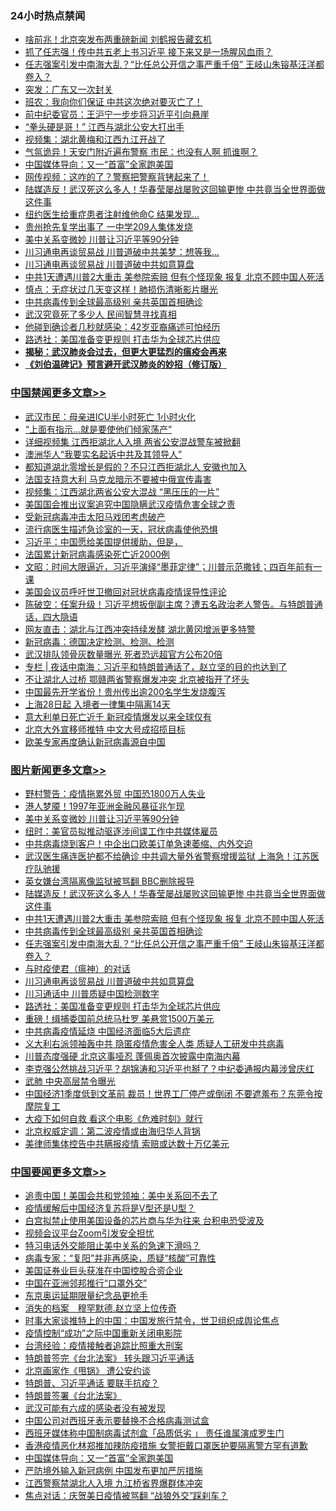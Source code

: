 <div class="catlist">
<h3>24小时热点禁闻</h3>
<ul>
<li><a href="https://github.com/fqnews/bnews/blob/master/cnnews/20200327/1301319.md">啥前兆！北京突发布两重磅新闻 刘鹤报告藏玄机</a></li>
<li><a href="https://github.com/fqnews/bnews/blob/master/cnnews/20200327/1301409.md">抓了任志强！传中共五老上书习近平 接下来又是一场腥风血雨？</a></li>
<li><a href="https://github.com/fqnews/bnews/blob/master/topimagenews/20200327/1301574.md">任志强案引发中南海大乱？“比任总公开信之事严重千倍” 王岐山朱镕基汪洋都卷入？</a></li>
<li><a href="https://github.com/fqnews/bnews/blob/master/cnnews/20200327/1301431.md">突发：广东又一次封关</a></li>
<li><a href="https://github.com/fqnews/bnews/blob/master/cbnews/20200327/1301363.md">班农：我向你们保证 中共这次绝对要灭亡了！</a></li>
<li><a href="https://github.com/fqnews/bnews/blob/master/cbnews/20200327/1301301.md">前中纪委官员：王沪宁一步步将习近平引向悬崖</a></li>
<li><a href="https://github.com/fqnews/bnews/blob/master/cbnews/20200327/1301482.md">“拳头硬是哥！” 江西与湖北公安大打出手</a></li>
<li><a href="https://github.com/fqnews/bnews/blob/master/cbnews/20200327/1301471.md">视频集：湖北黄梅和江西九江开战了</a></li>
<li><a href="https://github.com/fqnews/bnews/blob/master/cbnews/20200327/1301382.md">气氛诡异！天安门附近遍布警察 市民：也没有人啊 抓谁啊？</a></li>
<li><a href="https://github.com/fqnews/bnews/blob/master/headline/20200327/1301644.md">中国媒体导向：又一“首富”全家跑美国</a></li>
<li><a href="https://github.com/fqnews/bnews/blob/master/cbnews/20200327/1301381.md">网传视频：这咋的了？警察把警察背铐起来了！</a></li>
<li><a href="https://github.com/fqnews/bnews/blob/master/topimagenews/20200327/1301674.md">陆媒造反！武汉死这么多人！华春莹屡战屡败这回输更惨 中共竟当全世界面做这件事</a></li>
<li><a href="https://github.com/fqnews/bnews/blob/master/cnnews/20200327/1301494.md">纽约医生给重症患者注射维他命C 结果发现…</a></li>
<li><a href="https://github.com/fqnews/bnews/blob/master/comments/20200327/1301630.md">贵州抢先复学出事了 一中学209人集体发烧</a></li>
<li><a href="https://github.com/fqnews/bnews/blob/master/topimagenews/20200328/1301807.md">美中关系变微妙 川普让习近平等90分钟</a></li>
<li><a href="https://github.com/fqnews/bnews/blob/master/cbnews/20200327/1301364.md">川习通电再谈贸易战 川普道破中共美梦：想等我...</a></li>
<li><a href="https://github.com/fqnews/bnews/blob/master/topimagenews/20200327/1301377.md">川习通电再谈贸易战 川普道破中共如意算盘</a></li>
<li><a href="https://github.com/fqnews/bnews/blob/master/topimagenews/20200327/1301662.md">中共1天遭遇川普2大重击 美参院索赔 但有个怪现象 报复 北京不顾中国人死活</a></li>
<li><a href="https://github.com/fqnews/bnews/blob/master/cnnews/20200327/1301408.md">慎点：无症状过几天变这样！肺损伤清晰影片曝光</a></li>
<li><a href="https://github.com/fqnews/bnews/blob/master/topimagenews/20200327/1301579.md">中共病毒传到全球最高级别 亲共英国首相确诊</a></li>
<li><a href="https://github.com/fqnews/bnews/blob/master/ssgc/20200327/1301484.md">武汉究竟死了多少人  民间智慧寻找真相</a></li>
<li><a href="https://github.com/fqnews/bnews/blob/master/cnnews/20200327/1301516.md">他碰到确诊者几秒就感染：42岁亚裔痛述可怕经历</a></li>
<li><a href="https://github.com/fqnews/bnews/blob/master/topimagenews/20200327/1301333.md">路透社：美国准备变更规则 打击华为全球芯片供应</a></li>
<li><b><a href="https://github.com/fqnews/bnews/blob/master/comments/20200211/1275071.md" target="_blank">揭秘：武汉肺炎会过去，但更大更猛烈的瘟疫会再来</a></b></li>
<li><b><a href="https://github.com/fqnews/bnews/blob/master/comments/20200207/1272816.md" target="_blank">《刘伯温碑记》预言避开武汉肺炎的妙招（修订版）</a></b></li>
</ul>
</div>

<div class="catlist">
<h3><a href="https://github.com/fqnews/bnews/blob/master/cbnews/" target="_blank">中国禁闻</a><span><a href="https://github.com/fqnews/bnews/blob/master/cbnews/" target="_blank" rel="nofollow">更多文章>></a></span></h3>
<ul>
<li><a href="https://github.com/fqnews/bnews/blob/master/cbnews/20200328/1301988.md" target="_blank">武汉市民：母亲进ICU半小时死亡 1小时火化</a></li>
<li><a href="https://github.com/fqnews/bnews/blob/master/cbnews/20200328/1301981.md" target="_blank">“上面有指示…就是要使他们倾家荡产”</a></li>
<li><a href="https://github.com/fqnews/bnews/blob/master/cbnews/20200328/1301975.md" target="_blank">详细视频集 江西拒湖北人入境 两省公安混战警车被掀翻</a></li>
<li><a href="https://github.com/fqnews/bnews/blob/master/cbnews/20200328/1301963.md" target="_blank">澳洲华人“我要实名起诉中共及其领导人”</a></li>
<li><a href="https://github.com/fqnews/bnews/blob/master/cbnews/20200328/1301962.md" target="_blank">都知道湖北零增长是假的？不只江西拒湖北人 安徽也加入</a></li>
<li><a href="https://github.com/fqnews/bnews/blob/master/cbnews/20200328/1301961.md" target="_blank">法国支持意大利 马克龙暗示不要被中俄宣传毒害</a></li>
<li><a href="https://github.com/fqnews/bnews/blob/master/cbnews/20200328/1301950.md" target="_blank">视频集：江西湖北两省公安大混战 “黑压压的一片”</a></li>
<li><a href="https://github.com/fqnews/bnews/blob/master/cbnews/20200328/1301577.md" target="_blank">美国国会推出议案追究中国隐瞒武汉疫情危害全球之责</a></li>
<li><a href="https://github.com/fqnews/bnews/blob/master/cbnews/20200328/1301913.md" target="_blank">受新冠病毒冲击太阳马戏团考虑破产</a></li>
<li><a href="https://github.com/fqnews/bnews/blob/master/cbnews/20200328/1301910.md" target="_blank">流行病医生描述急诊室的一天，冠状病毒使他恐惧</a></li>
<li><a href="https://github.com/fqnews/bnews/blob/master/cbnews/20200328/1301892.md" target="_blank">习近平：中国愿给美国提供援助，但是，</a></li>
<li><a href="https://github.com/fqnews/bnews/blob/master/cbnews/20200328/1301891.md" target="_blank">法国累计新冠病毒感染死亡近2000例</a></li>
<li><a href="https://github.com/fqnews/bnews/blob/master/cbnews/20200328/1301887.md" target="_blank">文昭：时间大限逼近，习近平演绎“墨菲定律”；川普示范撒钱；四百年前有一课</a></li>
<li><a href="https://github.com/fqnews/bnews/blob/master/cbnews/20200328/1301867.md" target="_blank">美国会议员呼吁世卫撤回对冠状病毒疫情误导性评论</a></li>
<li><a href="https://github.com/fqnews/bnews/blob/master/cbnews/20200328/1301863.md" target="_blank">陈破空：任案升级！习近平想扳倒副主席？遭五名政治老人警告。与特朗普通话，四大隐语</a></li>
<li><a href="https://github.com/fqnews/bnews/blob/master/cbnews/20200328/1301835.md" target="_blank">网友直击：湖北与江西冲突持续发酵 湖北黄冈增派更多特警</a></li>
<li><a href="https://github.com/fqnews/bnews/blob/master/cbnews/20200328/1301834.md" target="_blank">新冠病毒：德国决定检测、检测、检测</a></li>
<li><a href="https://github.com/fqnews/bnews/blob/master/cbnews/20200328/1301808.md" target="_blank">武汉排队领骨灰数量曝光 死者恐远超官方公布20倍</a></li>
<li><a href="https://github.com/fqnews/bnews/blob/master/cbnews/20200328/1301800.md" target="_blank">专栏 | 夜话中南海：习近平和特朗普通话了，赵立坚的目的也达到了</a></li>
<li><a href="https://github.com/fqnews/bnews/blob/master/cbnews/20200328/1301793.md" target="_blank">不让湖北人过桥 鄂赣两省警察爆发冲突  北京被指开了坏头</a></li>
<li><a href="https://github.com/fqnews/bnews/blob/master/cbnews/20200328/1301731.md" target="_blank">中国最先开学省份！贵州传出逾200名学生发烧腹泻</a></li>
<li><a href="https://github.com/fqnews/bnews/blob/master/cbnews/20200328/1301730.md" target="_blank">上海28日起 入境者一律集中隔离14天</a></li>
<li><a href="https://github.com/fqnews/bnews/blob/master/cbnews/20200328/1301729.md" target="_blank">意大利单日死亡近千 新冠疫情爆发以来全球仅有</a></li>
<li><a href="https://github.com/fqnews/bnews/blob/master/cbnews/20200327/1301678.md" target="_blank">北京大外宣移师推特 中文大号成招揽目标</a></li>
<li><a href="https://github.com/fqnews/bnews/blob/master/cbnews/20200327/1301673.md" target="_blank">欧美专家再度确认新冠病毒源自中国</a></li>

</ul>
</div>
<div class="catlist">
<h3><a href="https://github.com/fqnews/bnews/blob/master/topimagenews/" target="_blank">图片新闻</a><span><a href="https://github.com/fqnews/bnews/blob/master/topimagenews/" target="_blank" rel="nofollow">更多文章>></a></span></h3>
<ul>
<li><a href="https://github.com/fqnews/bnews/blob/master/topimagenews/20200328/1301882.md" target="_blank">野村警告：疫情拖累外贸 中国恐1800万人失业</a></li>
<li><a href="https://github.com/fqnews/bnews/blob/master/topimagenews/20200328/1301870.md" target="_blank">港人梦魇！1997年亚洲金融风暴征兆乍现</a></li>
<li><a href="https://github.com/fqnews/bnews/blob/master/topimagenews/20200328/1301807.md" target="_blank">美中关系变微妙 川普让习近平等90分钟</a></li>
<li><a href="https://github.com/fqnews/bnews/blob/master/topimagenews/20200328/1301719.md" target="_blank">纽时：美官员拟推动驱逐涉间谍工作中共媒体雇员</a></li>
<li><a href="https://github.com/fqnews/bnews/blob/master/topimagenews/20200328/1301700.md" target="_blank">中共病毒烧到客户！中企出口欧美订单急速萎缩、内外交迫</a></li>
<li><a href="https://github.com/fqnews/bnews/blob/master/topimagenews/20200328/1301694.md" target="_blank">武汉医生痛连医护都不给确诊 中共调大量外省警察增援监狱 上海急！江苏医疗队驰援</a></li>
<li><a href="https://github.com/fqnews/bnews/blob/master/topimagenews/20200328/1301693.md" target="_blank">英女嫌台湾隔离像监狱被骂翻 BBC删除报导</a></li>
<li><a href="https://github.com/fqnews/bnews/blob/master/topimagenews/20200327/1301674.md" target="_blank">陆媒造反！武汉死这么多人！华春莹屡战屡败这回输更惨 中共竟当全世界面做这件事</a></li>
<li><a href="https://github.com/fqnews/bnews/blob/master/topimagenews/20200327/1301662.md" target="_blank">中共1天遭遇川普2大重击 美参院索赔 但有个怪现象 报复 北京不顾中国人死活</a></li>
<li><a href="https://github.com/fqnews/bnews/blob/master/topimagenews/20200327/1301579.md" target="_blank">中共病毒传到全球最高级别 亲共英国首相确诊</a></li>
<li><a href="https://github.com/fqnews/bnews/blob/master/topimagenews/20200327/1301574.md" target="_blank">任志强案引发中南海大乱？“比任总公开信之事严重千倍” 王岐山朱镕基汪洋都卷入？</a></li>
<li><a href="https://github.com/fqnews/bnews/blob/master/comments/20200327/1301424.md" target="_blank">与时疫使君（瘟神）的对话</a></li>
<li><a href="https://github.com/fqnews/bnews/blob/master/topimagenews/20200327/1301377.md" target="_blank">川习通电再谈贸易战 川普道破中共如意算盘</a></li>
<li><a href="https://github.com/fqnews/bnews/blob/master/topimagenews/20200327/1301370.md" target="_blank">川习通话中 川普质疑中国检测数字</a></li>
<li><a href="https://github.com/fqnews/bnews/blob/master/topimagenews/20200327/1301333.md" target="_blank">路透社：美国准备变更规则 打击华为全球芯片供应</a></li>
<li><a href="https://github.com/fqnews/bnews/blob/master/topimagenews/20200327/1301135.md" target="_blank">重磅！缉捕委国前总统马杜罗 美悬赏1500万美元</a></li>
<li><a href="https://github.com/fqnews/bnews/blob/master/topimagenews/20200327/1301103.md" target="_blank">中共病毒疫情延烧 中国经济面临5大后遗症</a></li>
<li><a href="https://github.com/fqnews/bnews/blob/master/topimagenews/20200327/1301090.md" target="_blank">义大利右派领袖轰中共 隐匿疫情危害全人类 质疑人工研发中共病毒</a></li>
<li><a href="https://github.com/fqnews/bnews/blob/master/topimagenews/20200326/1301004.md" target="_blank">川普态度强硬 北京这事哑忍 蓬佩奥首次披露中南海内幕</a></li>
<li><a href="https://github.com/fqnews/bnews/blob/master/topimagenews/20200326/1300950.md" target="_blank">李克强公然挑战习近平？胡锦涛和习近平也掰了？中纪委通报内幕涉曾庆红</a></li>
<li><a href="https://github.com/fqnews/bnews/blob/master/topimagenews/20200326/1300845.md" target="_blank">武肺 中央高层禁令曝光</a></li>
<li><a href="https://github.com/fqnews/bnews/blob/master/topimagenews/20200326/1300837.md" target="_blank">中国经济1季度低到文革前 裁员！世界工厂停产或倒闭 不要遮羞布？东莞令按摩院复工</a></li>
<li><a href="https://github.com/fqnews/bnews/blob/master/comments/20200326/1300394.md" target="_blank">大疫下如何自救 看这个电影《危难时刻》就行</a></li>
<li><a href="https://github.com/fqnews/bnews/blob/master/comments/20200326/1300617.md" target="_blank">北京权威定调：第二波疫情或由海归华人背锅</a></li>
<li><a href="https://github.com/fqnews/bnews/blob/master/comments/20200326/1300569.md" target="_blank">美律师集体控告中共瞒报疫情 索赔或达数十万亿美元</a></li>

</ul>
</div>
<div class="catlist">
<h3><a href="https://github.com/fqnews/bnews/blob/master/headline/" target="_blank">中国要闻</a><span><a href="https://github.com/fqnews/bnews/blob/master/headline/" target="_blank" rel="nofollow">更多文章>></a></span></h3>
<ul>
<li><a href="https://github.com/fqnews/bnews/blob/master/headline/20200328/1301969.md" target="_blank">追责中国！美国会共和党领袖：美中关系回不去了</a></li>
<li><a href="https://github.com/fqnews/bnews/blob/master/headline/20200328/1301956.md" target="_blank">疫情缓解后中国经济复苏将是V型还是U型？</a></li>
<li><a href="https://github.com/fqnews/bnews/blob/master/headline/20200328/1301949.md" target="_blank">白宫拟禁止使用美国设备的芯片商与华为往来 台积电恐受波及</a></li>
<li><a href="https://github.com/fqnews/bnews/blob/master/headline/20200328/1301832.md" target="_blank">视频会议平台Zoom引发安全担忧</a></li>
<li><a href="https://github.com/fqnews/bnews/blob/master/headline/20200328/1301828.md" target="_blank">特习电话外交能阻止美中关系的急速下滑吗？</a></li>
<li><a href="https://github.com/fqnews/bnews/blob/master/headline/20200328/1301824.md" target="_blank">病毒专家：“复阳”并非再感染，质疑“核酸”可靠性</a></li>
<li><a href="https://github.com/fqnews/bnews/blob/master/headline/20200328/1301799.md" target="_blank">美国证券业巨头获准在中国控股合资企业</a></li>
<li><a href="https://github.com/fqnews/bnews/blob/master/headline/20200328/1301798.md" target="_blank">中国在亚洲邻邦推行“口罩外交”</a></li>
<li><a href="https://github.com/fqnews/bnews/blob/master/headline/20200328/1301745.md" target="_blank">东京奥运延期限量纪念品更抢手</a></li>
<li><a href="https://github.com/fqnews/bnews/blob/master/headline/20200328/1301744.md" target="_blank">消失的档案　穆罕默德.赵立坚上位传奇</a></li>
<li><a href="https://github.com/fqnews/bnews/blob/master/headline/20200328/1301714.md" target="_blank">时事大家谈推特上的中国：中国发旅行禁令，世卫组织成舆论焦点</a></li>
<li><a href="https://github.com/fqnews/bnews/blob/master/headline/20200327/1301688.md" target="_blank">疫情控制“成功”之际中国重新关闭电影院</a></li>
<li><a href="https://github.com/fqnews/bnews/blob/master/headline/20200327/1301687.md" target="_blank">台湾经验：疫情接触者追踪比照重大刑案</a></li>
<li><a href="https://github.com/fqnews/bnews/blob/master/headline/20200327/1301686.md" target="_blank">特朗普签完《台北法案》  转头跟习近平通话</a></li>
<li><a href="https://github.com/fqnews/bnews/blob/master/headline/20200327/1301685.md" target="_blank">北京画家作《甩锅》 遭公安约谈</a></li>
<li><a href="https://github.com/fqnews/bnews/blob/master/headline/20200327/1301684.md" target="_blank">特朗普、习近平通话 要联手抗疫？</a></li>
<li><a href="https://github.com/fqnews/bnews/blob/master/headline/20200327/1301683.md" target="_blank">特朗普签署《台北法案》</a></li>
<li><a href="https://github.com/fqnews/bnews/blob/master/headline/20200327/1301682.md" target="_blank">武汉可能有六成的感染者没有被发现</a></li>
<li><a href="https://github.com/fqnews/bnews/blob/master/headline/20200327/1301665.md" target="_blank">中国公司对西班牙表示要替换不合格病毒测试盒</a></li>
<li><a href="https://github.com/fqnews/bnews/blob/master/headline/20200327/1301647.md" target="_blank">西班牙媒体称中国制病毒试剂盒「品质低劣 」    责任谁属演成罗生门</a></li>
<li><a href="https://github.com/fqnews/bnews/blob/master/headline/20200327/1301646.md" target="_blank">香港疫情恶化林郑推加辣防疫措施      女警拒戴口罩医护要隔离警方罕有道歉</a></li>
<li><a href="https://github.com/fqnews/bnews/blob/master/headline/20200327/1301644.md" target="_blank">中国媒体导向：又一“首富”全家跑美国</a></li>
<li><a href="https://github.com/fqnews/bnews/blob/master/headline/20200327/1301643.md" target="_blank">严防境外输入新冠病例 中国发布更加严厉措施</a></li>
<li><a href="https://github.com/fqnews/bnews/blob/master/headline/20200327/1301641.md" target="_blank">江西警察禁湖北人入境 九江桥省界爆群体冲突</a></li>
<li><a href="https://github.com/fqnews/bnews/blob/master/headline/20200327/1301597.md" target="_blank">焦点对话：庆贺美日疫情被骂翻 “战狼外交”踩刹车？</a></li>

</ul>
</div>